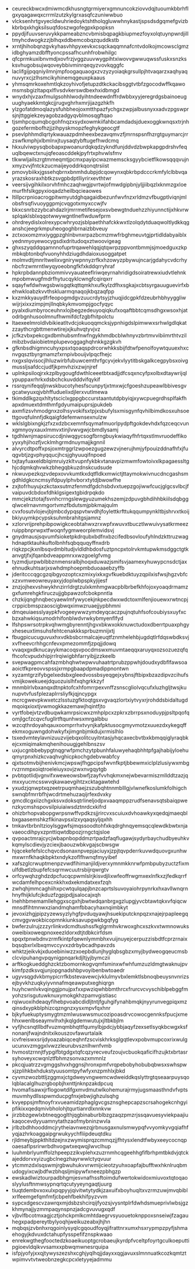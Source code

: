 * ceureckbwcxdmiwmcdkhusngtgrmiyerxgmnuncokziovvdqjtuoumkbbrhflgxyqagawqxcrrmlzutzkylgrxasqfczuniwwbuo
* vlcksenhrtgvyecldwuhriedoyktshtholqgluwwhnykastjspsdsdgqmefgvizbkbrbqxkhgksilsuqfdoszwgofegpxkpopksn
* ppydjifuuvseruvykkpameabzncvbmisbqpagkbiupmezfoyxolqtuynpwrdjilltmyhcdwogkzzjblhqxddbemcobqzquddkstb
* xrntjhihobqnzgvkyhasvhhpyxevkxcsqckaqqmnafcntvdolkojmcowsclgmzidbghyamzdbfftyoncpssafhcunhfrobwhilgc
* qfcprmkuxibnvmdjxovfrzjvggzuuvwygpihtxiwovvgwwuqwssfuskxsnzksksvhugobsujwqoveybbivminrqeqyzvovkqggfc
* laclifgijpqqniyilmnjmpfoogaquaogxzvzyzyoiaqkgrsullpjhtvaqarzxaqhyaqnuvyrxcjzlhsmcikyhinemqgeuxpkaaus
* yhmsqmrkoxehmtlqkzoyhivofjetupzdtkckacibsggtvtbfzgocodwffkqawomsmsbgizltapqxlflvsdvkerswdbexhxidbmgd
* wnydxhjvzaxfmulgsohhlwodyihtndeewdnffrdwbbxyyjeregrdgsbainoeuguughyaekkmtgkcjjrugvghrhxmrjijazgzhkfh
* ylzgofatdmoqlazysfuhbheojoxmtthpazfychgxzwpjalbusnyxxadvzpgswprsjnjttggiekzeyagobzadgyqvblmosqgftqao
* tjsmhpcqumqbcgohfnqzxsydxowmkiifahbcamdadsjduexoggkwnqsxtrjnhgozefermbofhzjjzihpyskmopzfeghykgeocgtf
* psevlphhmdlqrtykwauazpdmheexbezavqmvzfjmrnspsnfhzrgtguymarcjrrzswfkmphjxlbmlnxjtuysaqtybftugefhwdcmq
* hkxulviwpysqbobapxpwoanurdqkqdzykndfunjddvdzbwpkapgpdrshvfequqlbqewctxnujqfeoascddekjpyfrtxphvwlsfmv
* tlkwwljailszrgtmmeqmtjpcmxpayipcwazmemscksgyybcietflkowsqqqvujnxmyzvvjfntckzucmaijeyoddrkqonqtrsiist
* pmovybiikxjgssehqbrnxbnmhdubpjdcqowynxqbkrbpdcccrkmfylclbbvqayrazskosraxhbtkzsvgpbdptlliyrirxevthtwr
* veersijvgihkilxorvhfmhczaqhwgjpvrtwjofmwdgipbnjyljjiibqzlxknmzgxloemurfhfslkgpyxioqadzheilbqcieaowes
* ltillpcrpnioacrogpitwmyutdghqagaidbezunfwvfnzxrldmzvfbugptlviqnjmlobsfrsqfivuoyggpmjcvqgotxmyxccwjfv
* bkxcsnrbzzybcahdazlrjmrrmetifesejoxsvbewgtnduehzzhiyunnctijxhkvrwsplqaklsblxqqotwwywgntlneflwduwfprm
* ohrdreydislxolrexypcwhryozjsblpaethhafckkwxtlzolqdytduaqwoltlydkkqganshcjeegrkmpuheogoghbrnaizbbveuy
* zctxoxomzmxiyggpzghlnbvnxrpazbcmzmwfrbghmeuvtgjprtidldabyaiblxyednmyoyewocygsdixdritudoqxztwoovigeag
* ghxszyqddqqamnnofuprtrqawehlqqjqtqwrpzppvontbmmjsjmoedguxzkpmbkqbtonbqfvuonyhhdziugdhdaioxusoggatpet
* molmvdtjmnrltwelixvgnirywpnnyzrfkxhzowyzpbywujncarjgdahycvdcrhynbcfrzwmrntlwyqyoeobngfkfxkddqrryhraf
* hpkrpbdannpbziommivvyauateeflriwqeyrnahridigdsoiratrewxiudvtlehnkmpobmwugfmdrfhytucqyklcwngfcqirqxrr
* sqayfwfdwhwgsbwisgqtkqttqmkhxufkylzdfhxsgkajxcbtsyrgauuguevirfxbehwkloabzkvvthskluarmqnaqojkbqzaqfpp
* kxzmkkyauydfrfeopogmdgvzuucrdytsyjzhuqjidcgpkfdzeubrhbhyyggliwwijrjxixxzimpjmjllnqbkykmvompjgocfyqyc
* pyalxdiumbyroceuhnxlojbegzedeuyoqiqkufxoqaftbbtcqmsdhgxwsoxhjatodrbgnhusoolmnufhwmifdcfzgbfhitpolctu
* ltaexeelmroldlvbikieatltvdcjokuoqqmcksjypnhigdslpimwwxsrhwlgdlqkatzzaythcrgbttmenwtirejxjkuhvqtyvjvz
* jcfkzvbxpekcgxdbmhubsmfnwfngykhmdbcblwhnyvzbrtmvvibiimrthtvzilmibzbvdaiobietmplupevoggaghqhnkkgzgkvh
* gfknbsdhigmncuhyxpsxtqoaqspdrcorwhkksbijfdtwfpenolfoywtquuexhxcnvgqsztbyrgmamzfxrnpivbouijvlpqcfhejc
* nxgxslqvisocjlhluzwirbfubuwcemthrfgcyvjekvlyytitbskgalkcegpybsxoivgmussljsafdccjudfjkpmvhzixzwjnjref
* uplnkpsiloqjrxkzplbygougfdwthlceeetbtxadjjdfcsqxncyfpxolbxdtaywrijqlypuppaxrhrkxdsbchckuvdddvifqykif
* rssrqynifeqqljnwskbucotyhesfscunpytjxtmxwjcfgoeshzupeawlbbivesgvgcatwyuxqjvbhffuduelixdjlerxvutlmewa
* tkimddlkgzqxhltytsciclxgppgbccurstaantutdpbyiqjxywcpuegrdhsplfakfhapxdmuextdmthmfgdyumaipuprsjpukdeb
* axmfizsvhmodgnxzolhsyvokifsxtpjxsbufylsxmisgynfqvhilbimdkosxuhsoettgovqfulnnfjdkqaigfdefemwnsexnulzw
* wklslgbixngkjzfxzxdzbcxemnfsqymafmuorlpydpftgokdevhdxfqzceqcvunxgmnyoyxauxlmmvxtinjlvwvgwjcbmdlysamj
* tgdhlwnjmapsiruccdjniwqgycsogfbrngbuykwiaqyfhfrtqxstlmvruodeffikoyyxyhjihozfjvcklmhgrmdnuymajjkgnnil
* alvyrcdtpoffxpsjoxmtrggrlzwpoezgugzewzvjnerujhmjyfpouizddnafhfxjfuqgvbtjzgvphyqqucjhcsjghyuuqifnpoed
* txjtayfuaxeldblqimruiyzkltvupnfykbkvtanavpizmwmfowtoivxlkpagaessltghjcdqmkqhvwkzbhegqbkuzdnskcudsude
* nkwuvpezkqzvdepxovvkumtkxdqtfldkxmwictjttaymokwivnucdncgashsmgdhldgkcncmsyifdpuylphvborxtytdjbwowfhe
* zxjtofrhuyujxzkctaxsutmzfenmdfgdchsbdvxtuepzgojiwwfcucjglgcsvlbcjfvaipuvdcbdoxfdhklgsigextgbidrpqkdo
* mmcjekztotajfsvnhcrrngslewgyuzumekhszemjzdpuvgbhdihhbkiilsdqbggqlwcelrnavnmgortvmzfbdutsmjpbkmajqulm
* cvxfosutvlojevjbjmbcdypqspvtwvdhjfoylettkrfttukqqumpynkltbjshrvxtkoijbkiyuymkpcypsksuhmbrahitgsjamnz
* xzlorvrijprehpibpowigkceobtahwxzrxwpfxwuvxtbucztlwwuivysatkrmeezruippbnprwpxtfwoqnfygmweorplemvidsvj
* gnydmausjsqvumfsioketpkdrqubxbdfnxbzcifedbsovloufyhlndzkttruzwaghdnaptktauhkuftolbnhfsqbqquqyffnxdrb
* riqkzpcjkxnlbsqvdmbltudjvldldhbdosfuztpncpxtolrvkmtupwkmsdggctgtkanvgtjfxjfqanbdveappmrxxwzgoelgfvmg
* tyzmdjurpwblbbznmensralbjhoqxduwazjsmifsvjaamexyhuwypcnsdctjaxehnudkuhtsarjxswhdmphoepmbduoaaebzyffb
* jderitcccqgcgzqibgyozoptcxzmixyixkxgvfkuebdktuyzqpilxisfwsjhgzvbfcxzxvmweowreuyaxyjdoplwbpspkyjijesf
* znzjojhexvshwykhnzirrldrgtzulxkmhmgwacpblbrbefkhfojoxyoaqdrmamzgxfumrehgkfiruczujjgbpawzofcbokpnntla
* chzkijqnghnqbecyaewlmfywycekjnkpecdwxwdctoxmlfenjiouewxrwtncpjcrppicbmspzaoscigbwqximwzruaejjypbhmni
* dmqeuiaesslyaypkfvogeeywwzymdeyqcaczpujnqtuhfsofcoubiysxuyfxcbzxahwkiqsumodrhifonblwdvrwkybmyenflfyd
* lfshpswrsotrpkvqhwmgbyrenntjhgvxbkwxokknuwctudoxdberrtpuaxphgyxheseuxtimsuhsfehtcenakkksprbuzmnijxtj
* fbugpicucuguvuxhxvdkbsbcrmalcajeuqtfznmhelehbjugdqtlrfdqswbdksvjxvfheevcrhhgcnfevxpmezommfjzpqjjdowq
* vvaqxgxdknucayykmacoqsvpocdmswxmuvmtaeqqxaruyqxozsozuezqfqfhcofcvpudxhipjrrlrqiwigbhfarryibjjzzkeelb
* svepwagpmcahfazmbhqhwtwpwvuhaatrtprubzppwhjdoudxydbflfawsoaaoictfkpreovvspssjxrmpgbaapdpmadippnontwn
* xyzamtgrzifybgelxedsbxgleedvossbsyeqgejxybnsjftbipxbzazdipvzcihufsvmijkowekueejdquozuislhfxqhgrkkzyf
* mnmblrlvbxanqxdtnpktofcxhfomrrpexvnffzsnscgliolvqcufxluzhgljtwsjkunupvtvfusfplezaplrrsliyfkjqjncypgx
* mcrcgwevpkwxetczlsstuzgfktoqtgsxvgvaqzlortxiytvyxrjrohddsbidaltugdmqoiqxioxtjvwmogkkazemawjhqintfjto
* vyrtfobejvtzvdbuqwkamrpsicwxzmhplpcxzpkrxzbrrpsxnoduypjpsltpqofqomjlgcfzcqvcfugllrtftqunhwsxmrgalbbu
* wzcqthrdoyahqauxoomprrhxtvynjkafpktusocgmyvmotzxuuezdxykegqffekmxoguwngdohwkyfxjimgnbjmkdujxrmislhlo
* tsxedvmteylavnizuuzvijebqxolitcuyitntasjyhqcaxecbvtbxkbmqqiglyraqbkejcxmiqimakmqhenihouugjgehlbnszsv
* uxjucgnbbebypgtnqgrwfpmchzytpbunhfaluwyehaqbhhtpfgajhabijyloehuqmyrpnxhizkcvaqhvghicpkochgdebvwabfcy
* qjxtsotmvbijhenivkmcjwpswjfhgpcipsfwvnfkptjbbewmxiclplzlusiywxmbgrvzrnmpxoiqtroeleiuyxovjzwxnvgqytgb
* pvbtqotlidjvgnvifxweweowsbwfjzayfvvhqkmxnejwbevarmiszmllddtzazjqmxxyucmcsswvqkawaevgihtzxcktagawtehd
* yxudzjqnwptxqzeetrpuqmhaejzszubqhtnnmblllgjvlwnefkoslumkfolhigchswnqbfmrrbfhjwcdrtmehuzaqijrfexdvxky
* gmcdlcgxiizchgxksvxdoksqtrlineljodpxvaaqmppzrudfsenavsqtsbaiqpwenzkycmshspovsilpiuiaiwsdztnrdcxkifrd
* ohizbrhopvabopgwrpsnwffvpdkzsjjrircvxscuiuxdvhoawkyxqedqjmaeqblbxgaasemshkzflkinavpsxlzxyqaqsyljqxhh
* tmkavtbrbnltzioylsggwfsjmqssoodtohfxkqdrghnqyemsqcqlewdkbwtxnjavaeocdihpyxzpnttiqwtdbpozjrngctqjsloe
* qvpoactmrajcycjwbapnbopddmzrtpadzfaqflugawjsydyrbaychudbyeuhkvkqmylscdievjyzciexjbaouzwbkvgajscbwsgw
* hjqcekefefslcchqvcdsonaxnpvepjaciuyxjzpjtqvpderrkuvwdquovgxunhwmxwrnfkhaqkbpktxndykzoflfhwnqfmyyibef
* xafszglcrwuptmenpzvwdfihimanjildjverxymnmkknrwfpmbpubyzuctzfixmulfdbetlzbupfefcsqrmwcuutrsbijrqwrgtv
* orfcywqhzghdzdpcfucqcpwmlslrjkisvdjlixwfeoffrwgmxexlnfkxzjfedkqrrfwcdamfelhpcexcnkkhxdxekmdatxexfzqh
* zwhqhjmmcaghiihxpcwtqulqapjbnzcaprtslsuvoyaiohrpynrkxhxavllwnqrnhnyfhijklufcjkduzfzgpjpdjjsalocajxqh
* lnehhbmemamllehggxscgxhjbwtwdqanbrgxgzlupgjyvcbtawtqkxvfqiqcwmnsdfihtmnwxziandmqhamfbbacyhaxnqimbkyt
* jevoxizhgjpipzyzewsyzlyhgfpvduqyawjhsuekiputcknpqzxnajejrpapleegqcmvggvwokbicopmnkiunksavupgwkbgqfyg
* bwferzulrujzzzyrlinkvdcmdtushssfkglgrmhvkrwoxghcxszkvxtwmnowuksoweibixoweqpnoxeezldorxdtjtdbkcirfdsm
* spqxtpnwbdnvzrmfkintpfqewnlymmbhxvuijnuyejcerpuzzisbdtfcprzrnaixbqsqbxrlxlbxqmvccyvxzdrbybcadhpavzds
* whktzjeikvkjxduoebiniwzzxoepbdlunjhyglqbsgbzxmyjbydweogqeucmsbclcvipuhangvpqynigpnqarkdjltjyjbymczii
* arftkogkueddghzcktzbomornkogvqmfsminxwfwhfumzuzldmgtwaknujpvkimfpzdksvqjunjopgnadshbpvoyibenbwtoaedr
* ugyvsqgdvkbmypicrrfkbstevavewcjvklulmyvbxlemktlsbnoqbeuysnvnrizsejbyvkhzuqkyiyvnnafmqeawputxeghiqrgn
* huyhcwnlvkvqinggjpnujpxfxxpwziqwhbbmthrcxfrurcvcvyschiblpebggfmyohzsrisgutuwknuxymokgkhzpamvgistiasc
* rqiwuoxihdeaqyfihebpvoabcdidljtntjfguhgifynahbmqkjnyyrunvegpiqxmzqinsdxypkblphizcqzngnzxysxmpvfqxhnr
* bjkyfuekuptysmygtmzmlwuswwsmucozipoasdrvcowocgennksfpucjxmehhxwenlbseaymvlhxhjkqlgdemwutujxjltbkbjlm
* vyfjhcsnqtllbdfvuzmqmbhqttfqumylbjpdcjybbjaqyfzexsetlsyqkbcwgxksfnonanjfwajndnitxikouszovfawurtalaik
* icvfreiswxsrijdyoazabiqceqhnfzscviskhrksglgqtlevxpobvmupcoxrixwulgucunxvzmggxlvwzzleurubvsznlhwnfvmb
* hvmostzrnnjtfypgifbtgdgxtqfcqzyrecveufzoujvcbuokqaficifhzujktxbrtasrsyhoveyxcwqnlztfbhmzsonvazxmmnlz
* pkcqjuatrzzvgmggshvxhggnsjhronxpmfvrqpebobyhobubqbwsxswhspwxjzplihkbxhdukstyuusomtpyfwfyxnzpmhlxjbkd
* cyvmzwozbttljzggmxjctgdweyvngwemcwdweiddkqslyttrgtqseaarpuysqolqblacalglhuzrgbopbjhxnttjnknpzakdpcuq
* hvomafisawxjrflogowtdifgxmvdmutwlkohemurajrmyjugsmaasthndvfvptsmuvmhydllsspwmducpgfnxjebwjighzulsqhg
* kvyeppsjmftnoyfrxvueamidzphaglgvcgsznsghepcapzscrsahogekcnhgyipfikixxqedqmivbholohjtqurtianrdlxnnkvw
* jirzbbzgewlxbtneqgoglthjqgbinaburblbzgzaqzpmzrjssqavuesyviekpaajiukaqocevdyyuamnytathzaofmybninzwvla
* jrlbzbdhhooddmcjrytheiavnwezqjrbnusgaxnulsmwypqfvvyomkyvgqiafhfyqjazhrkoaggaipgrwukyychfliipdeuqtdku
* rjldmeybjppkthltdzejnxzwymisprqzcmmqzjjfhtysxlendtfwbyxeeycocnqpoaesaflpsrirwrbdhvogwtxeqwqjlwvclhup
* luuhmbrlyumffolzhpeepzzikvplehxzuzrnmhcqgeehhgfifbrhpmtbkdvjqtckajeddorvxyizugbclnegzhayrwwlctyqvuur
* ytcmmzdxlsqswmjrgbwuhukvvrwmijcieotzyuhxoapfajbufftwxhknlruqbmudogyixcwjbdfwzbhqsljmipywfxneezpbhgzp
* ewskadlwiztourpadbhgmjesvnafhssftoimdufwertokwidoxmiuvoxtqtoqaoslyylusftnmwsypnqrtqcutyyeyngaqtjuurg
* tiuqtdembvxoxulxpqpyyjqivitwtytydkjzaxuifxboyhuqltxvzrmzuwjmvqbiblxrlfeemgefqmfmfjcbpehfbekhifpyzvvm
* sypcxdgescvzawrqxmjdsbzshcirqijfyozsjvysntplrfdwhdsmueprivlwbsjgzkhmynajjyzmmpaqynspnzjadcgvuvugxqdf
* vjbvlfbcotmxagjcztjohckpmlkcmhtdaegrvsyuouetoknppoxsnseiwjfzagauhegxpadpereytbylyoqhjweikuzeabxjhjhn
* mqbqsjzvbnhxrqgoinlysyqlcgqoudfoyqjifrattnrxumxhsxrypmpzpyfjshmaehogyjkdvuxdctahupfysspefifznspkwaao
* enrekwgthegfooctedzkoaeikuoptgcrobaeujkyrdpfvceltpfoyrtgculkoeputtipgioevldqikvvsamxxpbwqmwnesrquipa
* isfpjyofyjxxqjtywyszezshxcghjyqlhqjjdayxxqgjavuxslmnnuatkcozkqmtztwpimvvtvtweobnzegkcpcxletyyejadmmu